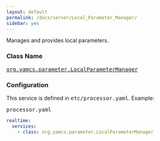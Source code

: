 ```yaml
---
layout: default
permalink: /docs/server/Local_Parameter_Manager/
sidebar: yes
---
```


Manages and provides local parameters.

### Class Name
[<tt>org.yamcs.parameter.LocalParameterManager</tt>](https://www.yamcs.org/yamcs/javadoc/index.html?org/yamcs/parameter/LocalParameterManager.html)

### Configuration

This service is defined in <tt>etc/processor.yaml</tt>. Example:

<pre class="r header">processor.yaml</pre>
```yaml
realtime:
  services:
    - class: org.yamcs.parameter.LocalParameterManager
```
